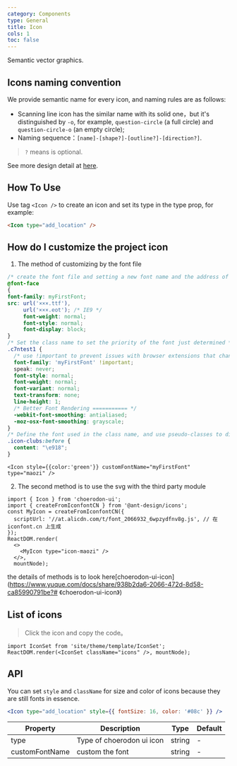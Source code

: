 ```yaml
---
category: Components
type: General
title: Icon
cols: 1
toc: false
---
```


Semantic vector graphics.

## Icons naming convention

We provide semantic name for every icon, and naming rules are as follows:

- Scanning line icon has the similar name with its solid one，but it's distinguished by `-o`, for example, `question-circle` (a full circle) and `question-circle-o` (an empty circle);
- Naming sequence：`[name]-[shape?]-[outline?]-[direction?]`.

> `?` means is optional.

See more design detail at [here](/docs/spec/icon).

## How To Use

Use tag `<Icon />` to create an icon and set its type in the type prop, for example:

```html
<Icon type="add_location" />
```

## How do I customize the project icon

1. The method of customizing by the font file 
```css
/* create the font file and setting a new font name and the address of url */
@font-face
{
font-family: myFirstFont;
src: url('×××.ttf'),
     url('×××.eot'); /* IE9 */
     font-weight: normal;
     font-style: normal;
     font-display: block;
}
/* Set the class name to set the priority of the font just determined */
.c7ntest1 {
  /* use !important to prevent issues with browser extensions that change fonts */
  font-family: 'myFirstFont' !important;
  speak: never;
  font-style: normal;
  font-weight: normal;
  font-variant: normal;
  text-transform: none;
  line-height: 1;
  /* Better Font Rendering =========== */
  -webkit-font-smoothing: antialiased;
  -moz-osx-font-smoothing: grayscale;
}
/* Define the font used in the class name, and use pseudo-classes to display the corresponding style */
.icon-clubs:before {
  content: "\e918";
}
```

```
<Icon style={{color:'green'}} customFontName="myFirstFont" type="maozi" />
```

2. The second method is to use the svg with the third party module 
```
import { Icon } from 'choerodon-ui';
import { createFromIconfontCN } from '@ant-design/icons';
const MyIcon = createFromIconfontCN({
  scriptUrl: '//at.alicdn.com/t/font_2066932_6wpzydfnv8g.js', // 在 iconfont.cn 上生成
});
ReactDOM.render(
  <>
    <MyIcon type="icon-maozi" />
  </>,
  mountNode);
```

 the details of methods is to look here[choerodon-ui-icon](https://www.yuque.com/docs/share/938b2da6-2066-472d-8d58-ca85990791be?# 《choerodon-ui-icon》)



## List of icons

> Click the icon and copy the code。

```__react
import IconSet from 'site/theme/template/IconSet';
ReactDOM.render(<IconSet className="icons" />, mountNode);
```

## API

You can set `style` and `className` for size and color of icons because they are still fonts in essence.

```jsx
<Icon type="add_location" style={{ fontSize: 16, color: '#08c' }} />
```

| Property | Description | Type | Default |
| -------- | ----------- | ---- | ------- |
| type | Type of choerodon ui icon | string | - |
| customFontName | custom the font  | string | -

<style>
.c7n-icon-block {
  display: inline-block;
  width: 200px;
  text-align: center;
  font-size: 14px;
}
.c7n-icon-block .icon {
  line-height: 80px;
  transition: font-size .2s;
}
</style>

